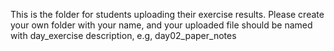 This is the folder for students uploading their exercise results.
Please create your own folder with your name, and your uploaded file should be named with day_exercise description, e.g, day02_paper_notes
